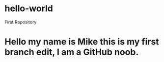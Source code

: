 # hello-world
First Repository
# Hello my name is Mike this is my first branch edit, I am a GitHub noob. 

